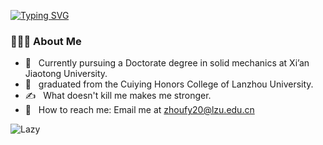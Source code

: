 <a href="https:zhoufy20.github.io"><img src="https://readme-typing-svg.demolab.com?font=Fira+Code&weight=600&size=30&pause=1000&color=000000&center=true&vCenter=true&repeat=false&random=false&width=435&lines=Hey+there%F0%9F%91%8B%2C+I'm+Feiyu." alt="Typing SVG" /></a>

### 👨🏻‍💻 About Me 

- 🔭 &nbsp; Currently pursuing a Doctorate degree in solid mechanics at Xi’an Jiaotong University.
- 🤔 &nbsp; graduated from the Cuiying Honors College of Lanzhou University.
- ✍️ &nbsp; What doesn't kill me makes me stronger.
- 📧 &nbsp; How to reach me: Email me at  zhoufy20@lzu.edu.cn



<img src="https://github-readme-activity-graph.vercel.app/graph?username=zhoufy20&theme=github-compact&custom_title=Activity&radius=30&height=250" alt="Lazy">

